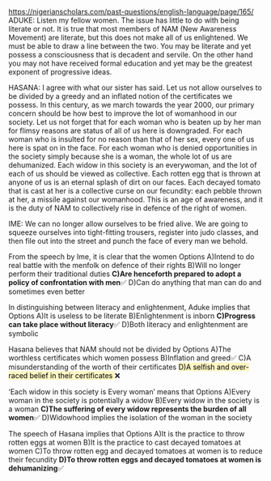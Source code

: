 https://nigerianscholars.com/past-questions/english-language/page/165/
ADUKE: Listen my fellow women. The issue has little to do with being literate or not. It is true that most members of NAM (New Awareness Movement) are literate, but this does not make all of us enlightened. We must be able to draw a line between the two. You may be literate and yet possess a consciousness that is decadent and servile. On the other hand you may not have received formal education and yet may be the greatest exponent of progressive ideas.

  HASANA: I agree with what our sister has said. Let us not allow ourselves to be divided by a greedy and an inflated notion of the certificates we possess. In this century, as we march towards the year 2000, our primary concern should be how best to improve the lot of womanhood in our society. Let us not forget that for each woman who is beaten up by her man for flimsy reasons are status of all of us here is downgraded. For each woman who is insulted for no reason than that of her sex, every one of us here is spat on in the face. For each woman who is denied opportunities in the society simply because she is a woman, the whole lot of us are dehumanized. Each widow in this society is an everywoman, and the lot of each of us should be viewed as collective. Each rotten egg that is thrown at anyone of us is an eternal splash of dirt on our faces. Each decayed tomato that is cast at her is a collective curse on our fecundity: each pebble thrown at her, a missile against our womanhood. This is an age of awareness, and it is the duty of NAM to collectively rise in defence of the right of women.

  IME: We can no longer allow ourselves to be fried alive. We are going to squeeze ourselves into tight-fitting trousers, register into judo classes, and then file out into the street and punch the face of every man we behold.

From the speech by Ime, it is clear that the women
Options
A)Intend to do real battle with the menfolk on defence of their rights
B)Will no longer perform their traditional duties
**C)Are henceforth prepared to adopt a policy of confrontation with men**✅
D)Can do anything that man can do and sometimes even better

In distinguishing between literacy and enlightenment, Aduke implies that
Options
A)It is useless to be literate
B)Enlightenment is inborn
**C)Progress can take place without literacy**✅
D)Both literacy and enlightenment are symbolic

Hasana believes that NAM should not be divided by
Options
A)The worthless certificates which women possess
B)Inflation and greed✅
C)A misunderstanding of the worth of their certificates
<mark style="background: #FFF3A3A6;">D)A selfish and over-raced belief in their certificates
</mark>❌

‘Each widow in this society is Every woman’ means that
Options
A)Every woman in the society is potentially a widow
B)Every widow in the society is a woman
**C)The suffering of every widow represents the burden of all women**✅
D)Widowhood implies the isolation of the woman in the society

The speech of Hasana implies that
Options
A)It is the practice to throw rotten eggs at women
B)It is the practice to cast decayed tomatoes at women
C)To throw rotten egg and decayed tomatoes at women is to reduce their fecundity
**D)To throw rotten eggs and decayed tomatoes at women is dehumanizing**✅